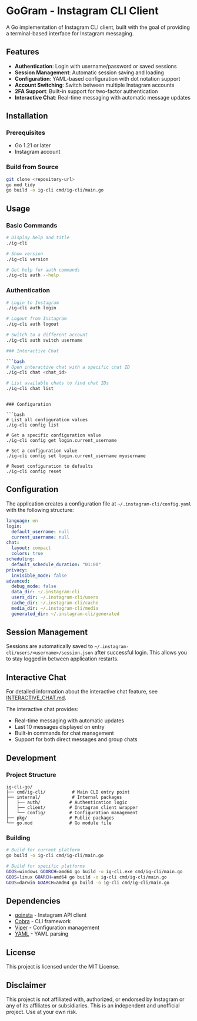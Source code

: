 # GoGram - Instagram CLI Client

A Go implementation of Instagram CLI client, built with the goal of providing a terminal-based interface for Instagram messaging.

## Features

- **Authentication**: Login with username/password or saved sessions
- **Session Management**: Automatic session saving and loading
- **Configuration**: YAML-based configuration with dot notation support
- **Account Switching**: Switch between multiple Instagram accounts
- **2FA Support**: Built-in support for two-factor authentication
- **Interactive Chat**: Real-time messaging with automatic message updates

## Installation

### Prerequisites

- Go 1.21 or later
- Instagram account

### Build from Source

```bash
git clone <repository-url>
go mod tidy
go build -o ig-cli cmd/ig-cli/main.go
```

## Usage

### Basic Commands

```bash
# Display help and title
./ig-cli

# Show version
./ig-cli version

# Get help for auth commands
./ig-cli auth --help
```

### Authentication

```bash
# Login to Instagram
./ig-cli auth login

# Logout from Instagram
./ig-cli auth logout

# Switch to a different account
./ig-cli auth switch username

### Interactive Chat

```bash
# Open interactive chat with a specific chat ID
./ig-cli chat <chat_id>

# List available chats to find chat IDs
./ig-cli chat list
```
```

### Configuration

```bash
# List all configuration values
./ig-cli config list

# Get a specific configuration value
./ig-cli config get login.current_username

# Set a configuration value
./ig-cli config set login.current_username myusername

# Reset configuration to defaults
./ig-cli config reset
```

## Configuration

The application creates a configuration file at `~/.instagram-cli/config.yaml` with the following structure:

```yaml
language: en
login:
  default_username: null
  current_username: null
chat:
  layout: compact
  colors: true
scheduling:
  default_schedule_duration: "01:00"
privacy:
  invisible_mode: false
advanced:
  debug_mode: false
  data_dir: ~/.instagram-cli
  users_dir: ~/.instagram-cli/users
  cache_dir: ~/.instagram-cli/cache
  media_dir: ~/.instagram-cli/media
  generated_dir: ~/.instagram-cli/generated
```

## Session Management

Sessions are automatically saved to `~/.instagram-cli/users/<username>/session.json` after successful login. This allows you to stay logged in between application restarts.

## Interactive Chat

For detailed information about the interactive chat feature, see [INTERACTIVE_CHAT.md](INTERACTIVE_CHAT.md).

The interactive chat provides:
- Real-time messaging with automatic updates
- Last 10 messages displayed on entry
- Built-in commands for chat management
- Support for both direct messages and group chats

## Development

### Project Structure

```
ig-cli-go/
├── cmd/ig-cli/          # Main CLI entry point
├── internal/            # Internal packages
│   ├── auth/           # Authentication logic
│   ├── client/         # Instagram client wrapper
│   └── config/         # Configuration management
├── pkg/                # Public packages
└── go.mod              # Go module file
```

### Building

```bash
# Build for current platform
go build -o ig-cli cmd/ig-cli/main.go

# Build for specific platforms
GOOS=windows GOARCH=amd64 go build -o ig-cli.exe cmd/ig-cli/main.go
GOOS=linux GOARCH=amd64 go build -o ig-cli cmd/ig-cli/main.go
GOOS=darwin GOARCH=amd64 go build -o ig-cli cmd/ig-cli/main.go
```

## Dependencies

- [goinsta](https://github.com/Davincible/goinsta) - Instagram API client
- [Cobra](https://github.com/spf13/cobra) - CLI framework
- [Viper](https://github.com/spf13/viper) - Configuration management
- [YAML](https://gopkg.in/yaml.v3) - YAML parsing

## License

This project is licensed under the MIT License.

## Disclaimer

This project is not affiliated with, authorized, or endorsed by Instagram or any of its affiliates or subsidiaries. This is an independent and unofficial project. Use at your own risk.
